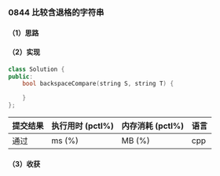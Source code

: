 ### 0844 比较含退格的字符串

#### （1）思路

#### （2）实现

```cpp
class Solution {
public:
    bool backspaceCompare(string S, string T) {

    }
};
```

| 提交结果 | 执行用时 (pctl%) | 内存消耗 (pctl%) | 语言 |
|:---------|:-----------------|:-----------------|:-----|
| 通过     |  ms (%)   |  MB (%)  | cpp  |

#### （3）收获
